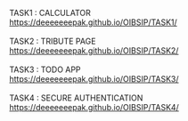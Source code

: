 TASK1 : CALCULATOR
<br>
https://deeeeeeepak.github.io/OIBSIP/TASK1/
<br><br>
TASK2 : TRIBUTE PAGE
<br>
https://deeeeeeepak.github.io/OIBSIP/TASK2/
<br><br>
TASK3 : TODO APP
<br>
https://deeeeeeepak.github.io/OIBSIP/TASK3/
<br><br>
TASK4 : SECURE AUTHENTICATION
<br>
https://deeeeeeepak.github.io/OIBSIP/TASK4/
